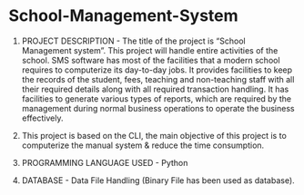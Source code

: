 # School-Management-System
 
1. PROJECT DESCRIPTION - The title of the project is “School Management system”. This project will handle entire activities of the school. SMS software has most of the facilities that a modern school requires to computerize its day-to-day jobs. It provides facilities to keep the records of the student, fees, teaching and non-teaching staff with all their required details along with all required transaction handling. It has facilities to generate various types of reports, which are required by the management during normal business operations to operate the business effectively.

2. This project is based on the CLI, the main objective of this project is to computerize the manual system & reduce the time consumption.

3. PROGRAMMING LANGUAGE USED - Python

4. DATABASE - Data File Handling (Binary File has been used as database).
